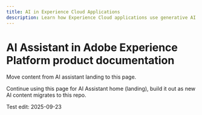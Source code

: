 ```yaml
---
title: AI in Experience Cloud Applications
description: Learn how Experience Cloud applications use generative AI (GenAI), AI Assistant, and agentic AI.
---
```

# AI Assistant in Adobe Experience Platform product documentation

Move content from AI assistant landing to this page. 

Continue using this page for AI Assistant home (landing), build it out as new AI content migrates to this repo.

Test edit: 2025-09-23
